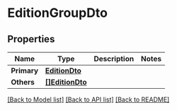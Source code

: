 # EditionGroupDto

## Properties

Name | Type | Description | Notes
------------ | ------------- | ------------- | -------------
**Primary** | [**EditionDto**](EditionDTO.md) |  | 
**Others** | [**[]EditionDto**](EditionDTO.md) |  | 

[[Back to Model list]](../README.md#documentation-for-models) [[Back to API list]](../README.md#documentation-for-api-endpoints) [[Back to README]](../README.md)


